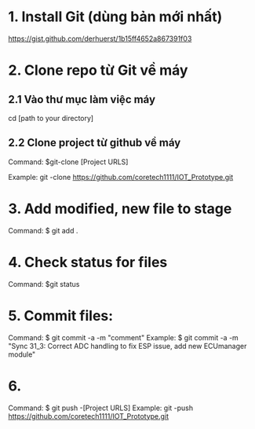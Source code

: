 # 1. Install Git (dùng bản mới nhất)
https://gist.github.com/derhuerst/1b15ff4652a867391f03
# 2. Clone repo từ Git về máy 
## 2.1 Vào thư mục làm việc máy
cd [path to your directory]
## 2.2 Clone project từ github về máy
Command:  $git-clone [Project URLS]

Example: git -clone https://github.com/coretech1111/IOT_Prototype.git

# 3.  Add modified, new file to stage
Command:  $ git  add . 
# 4. Check status for files
Command:           $git status
# 5. Commit files: 
Command:  $ git commit -a -m  "comment" 
Example: $ git commit -a -m  "Sync 31_3: Correct ADC handling to fix ESP issue, add new ECUmanager module"

# 6. 
Command: $ git push -[Project URLS]
Example:
git -push https://github.com/coretech1111/IOT_Prototype.git
